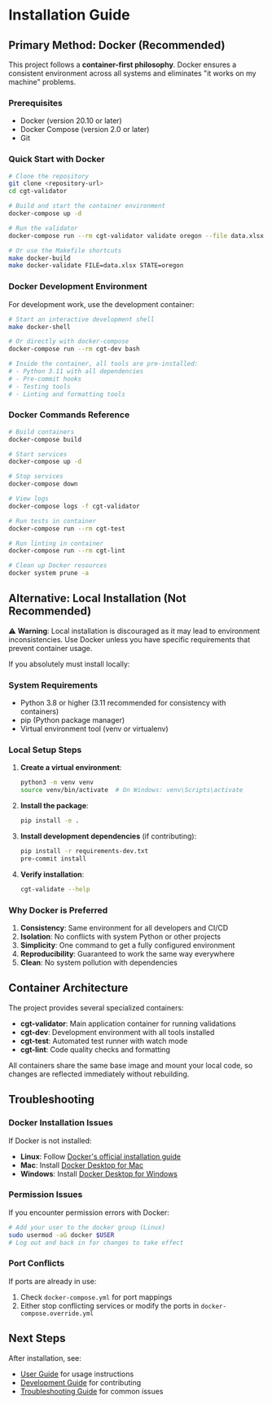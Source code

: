 # Installation Guide

## Primary Method: Docker (Recommended)

This project follows a **container-first philosophy**. Docker ensures a consistent environment across all systems and eliminates "it works on my machine" problems.

### Prerequisites

- Docker (version 20.10 or later)
- Docker Compose (version 2.0 or later)
- Git

### Quick Start with Docker

```bash
# Clone the repository
git clone <repository-url>
cd cgt-validator

# Build and start the container environment
docker-compose up -d

# Run the validator
docker-compose run --rm cgt-validator validate oregon --file data.xlsx

# Or use the Makefile shortcuts
make docker-build
make docker-validate FILE=data.xlsx STATE=oregon
```

### Docker Development Environment

For development work, use the development container:

```bash
# Start an interactive development shell
make docker-shell

# Or directly with docker-compose
docker-compose run --rm cgt-dev bash

# Inside the container, all tools are pre-installed:
# - Python 3.11 with all dependencies
# - Pre-commit hooks
# - Testing tools
# - Linting and formatting tools
```

### Docker Commands Reference

```bash
# Build containers
docker-compose build

# Start services
docker-compose up -d

# Stop services
docker-compose down

# View logs
docker-compose logs -f cgt-validator

# Run tests in container
docker-compose run --rm cgt-test

# Run linting in container
docker-compose run --rm cgt-lint

# Clean up Docker resources
docker system prune -a
```

## Alternative: Local Installation (Not Recommended)

⚠️ **Warning**: Local installation is discouraged as it may lead to environment inconsistencies. Use Docker unless you have specific requirements that prevent container usage.

If you absolutely must install locally:

### System Requirements

- Python 3.8 or higher (3.11 recommended for consistency with containers)
- pip (Python package manager)
- Virtual environment tool (venv or virtualenv)

### Local Setup Steps

1. **Create a virtual environment**:
   ```bash
   python3 -m venv venv
   source venv/bin/activate  # On Windows: venv\Scripts\activate
   ```

2. **Install the package**:
   ```bash
   pip install -e .
   ```

3. **Install development dependencies** (if contributing):
   ```bash
   pip install -r requirements-dev.txt
   pre-commit install
   ```

4. **Verify installation**:
   ```bash
   cgt-validate --help
   ```

### Why Docker is Preferred

1. **Consistency**: Same environment for all developers and CI/CD
2. **Isolation**: No conflicts with system Python or other projects
3. **Simplicity**: One command to get a fully configured environment
4. **Reproducibility**: Guaranteed to work the same way everywhere
5. **Clean**: No system pollution with dependencies

## Container Architecture

The project provides several specialized containers:

- **cgt-validator**: Main application container for running validations
- **cgt-dev**: Development environment with all tools installed
- **cgt-test**: Automated test runner with watch mode
- **cgt-lint**: Code quality checks and formatting

All containers share the same base image and mount your local code, so changes are reflected immediately without rebuilding.

## Troubleshooting

### Docker Installation Issues

If Docker is not installed:
- **Linux**: Follow [Docker's official installation guide](https://docs.docker.com/engine/install/)
- **Mac**: Install [Docker Desktop for Mac](https://docs.docker.com/desktop/mac/install/)
- **Windows**: Install [Docker Desktop for Windows](https://docs.docker.com/desktop/windows/install/)

### Permission Issues

If you encounter permission errors with Docker:

```bash
# Add your user to the docker group (Linux)
sudo usermod -aG docker $USER
# Log out and back in for changes to take effect
```

### Port Conflicts

If ports are already in use:
1. Check `docker-compose.yml` for port mappings
2. Either stop conflicting services or modify the ports in `docker-compose.override.yml`

## Next Steps

After installation, see:
- [User Guide](user_guide.md) for usage instructions
- [Development Guide](DEVELOPMENT.md) for contributing
- [Troubleshooting Guide](troubleshooting.md) for common issues
